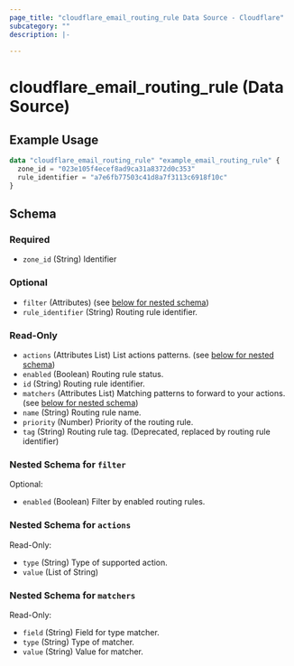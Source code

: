 ```yaml
---
page_title: "cloudflare_email_routing_rule Data Source - Cloudflare"
subcategory: ""
description: |-
  
---
```


# cloudflare_email_routing_rule (Data Source)



## Example Usage

```terraform
data "cloudflare_email_routing_rule" "example_email_routing_rule" {
  zone_id = "023e105f4ecef8ad9ca31a8372d0c353"
  rule_identifier = "a7e6fb77503c41d8a7f3113c6918f10c"
}
```

<!-- schema generated by tfplugindocs -->
## Schema

### Required

- `zone_id` (String) Identifier

### Optional

- `filter` (Attributes) (see [below for nested schema](#nestedatt--filter))
- `rule_identifier` (String) Routing rule identifier.

### Read-Only

- `actions` (Attributes List) List actions patterns. (see [below for nested schema](#nestedatt--actions))
- `enabled` (Boolean) Routing rule status.
- `id` (String) Routing rule identifier.
- `matchers` (Attributes List) Matching patterns to forward to your actions. (see [below for nested schema](#nestedatt--matchers))
- `name` (String) Routing rule name.
- `priority` (Number) Priority of the routing rule.
- `tag` (String) Routing rule tag. (Deprecated, replaced by routing rule identifier)

<a id="nestedatt--filter"></a>
### Nested Schema for `filter`

Optional:

- `enabled` (Boolean) Filter by enabled routing rules.


<a id="nestedatt--actions"></a>
### Nested Schema for `actions`

Read-Only:

- `type` (String) Type of supported action.
- `value` (List of String)


<a id="nestedatt--matchers"></a>
### Nested Schema for `matchers`

Read-Only:

- `field` (String) Field for type matcher.
- `type` (String) Type of matcher.
- `value` (String) Value for matcher.


